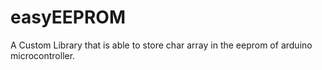 # easyEEPROM
A Custom Library that is able to store char array in the eeprom of arduino microcontroller. 
